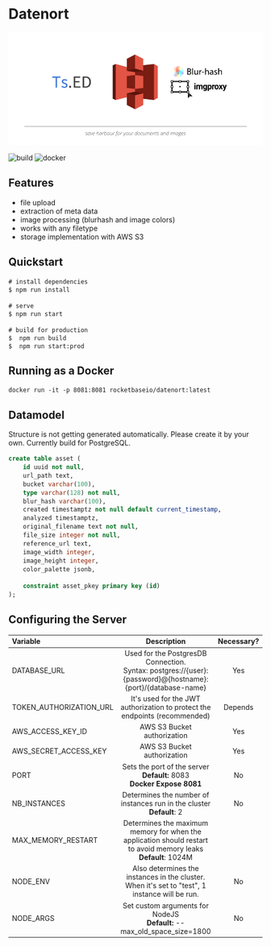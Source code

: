 # Datenort

![logo](./assets/datenort.png)


![build](https://github.com/rocketbase-io/datenort/actions/workflows/test_ci.yml/badge.svg)
![docker](https://badgen.net/docker/pulls/rocketbaseio/datenort)

## Features

- file upload
- extraction of meta data
- image processing (blurhash and image colors)
- works with any filetype
- storage implementation with AWS S3

## Quickstart

```batch
# install dependencies
$ npm run install

# serve
$ npm run start

# build for production
$  npm run build
$  npm run start:prod
```

## Running as a Docker

```
docker run -it -p 8081:8081 rocketbaseio/datenort:latest
```

## Datamodel

Structure is not getting generated automatically. Please create it by your own. Currently build for PostgreSQL.

```sql
create table asset (
    id uuid not null,
    url_path text,
    bucket varchar(100),
    type varchar(128) not null,
    blur_hash varchar(100),
    created timestamptz not null default current_timestamp,
    analyzed timestamptz,
    original_filename text not null,
    file_size integer not null,
    reference_url text,
    image_width integer,
    image_height integer,
    color_palette jsonb,

    constraint asset_pkey primary key (id)
);
```

## Configuring the Server

| Variable                |                                                        Description                                                         | Necessary? |
|:------------------------|:--------------------------------------------------------------------------------------------------------------------------:|:----------:|
| DATABASE_URL            |       Used for the PostgresDB Connection.<br>Syntax: postgres://{user}:{password}@{hostname}:{port}/{database-name}        |    Yes     |
| TOKEN_AUTHORIZATION_URL |                         It's used for the JWT authorization to protect the endpoints (recommended)                         |  Depends   |
| AWS_ACCESS_KEY_ID       |                                                AWS S3 Bucket authorization                                                 |    Yes     |
| AWS_SECRET_ACCESS_KEY   |                                                AWS S3 Bucket authorization                                                 |    Yes     |
| PORT                    |        Sets the port of the server<br/> <strong>Default:</strong> 8083<br/>     <strong>Docker Expose 8081</strong>        |     No     |
| NB_INSTANCES            |                        Determines the number of instances run in the cluster<br/><b>Default</b>: 2                         |     No     |
| MAX_MEMORY_RESTART      | Determines the maximum memory for when the application should restart to avoid memory leaks     <br/><b>Default</b>: 1024M |            |
| NODE_ENV                |               Also determines the instances in the cluster. When it's set to "test", 1 instance will be run.               |     No     |
| NODE_ARGS               |           Set custom arguments for NodeJS              <br/><strong>Default:</strong> --max_old_space_size=1800            |     No     |
